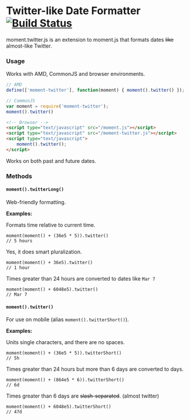 Twitter-like Date Formatter  [![Build Status](https://travis-ci.org/hijonathan/moment.twitter.png?branch=master)](https://travis-ci.org/hijonathan/moment.twitter)
==================================================

moment.twitter.js is an extension to moment.js that formats dates ~~like~~ almost-like Twitter.

### Usage

Works with AMD, CommonJS and browser environments.

```javascript
// AMD
define(['moment-twitter'], function(moment) { moment().twitter() });
```

```javascript
// CommonJS
var moment = require('moment-twitter');
moment().twitter()
```

```html
<!-- Browser -->
<script type="text/javascript" src="/moment.js"></script>
<script type="text/javascript" src="/moment-twitter.js"></script>
<script type="text/javascript">
    moment().twitter();
</script>
```

Works on both past and future dates.

### Methods

#### `moment().twitterLong()`

Web-friendly formatting.

__Examples:__

Formats time relative to current time.

```
moment(moment() + (36e5 * 5)).twitter()
// 5 hours
```

Yes, it does smart pluralization.

```
moment(moment() + 36e5).twitter()
// 1 hour
```

Times greater than 24 hours are converted to dates like `Mar 7`

```
moment(moment() + 6048e5).twitter()
// Mar 7
```

#### `moment().twitter()`

For use on mobile (alias `moment().twitterShort()`).

__Examples:__

Units single characters, and there are no spaces.

```
moment(moment() + (36e5 * 5)).twitterShort()
// 5h
```

Times greater than 24 hours but more than 6 days are converted to days.

```
moment(moment() + (864e5 * 6)).twitterShort()
// 6d
```

Times greater than 6 days are ~~slash-separated~~. (almost twitter)

```
moment(moment() + 6048e5).twitterShort()
// 47d
```
